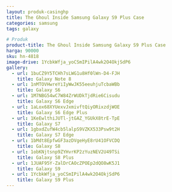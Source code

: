 ```yaml
---
layout: produk-casinghp
title: The Ghoul Inside Samsung Galaxy S9 Plus Case
categories: samsung
tags: galaxy

# Produk
product-title: The Ghoul Inside Samsung Galaxy S9 Plus Case
harga: 90000
sku: hn-4818
image-drive: 1YcbkWfja_yoCSmIPilA4wk2O4OkjSdP6
gallery:
  - url: 1buCZ9Y5TCHh7sLWG1u8Hf0lWn-D4-FJH
    title: Galaxy Note 8
  - url: 1nMTOVHwreYiIyWwJK55eeuhjuTcbaWBb
    title: Galaxy S6
  - url: 1M7NBG54wC7W84ZrWUDkTjdRie6Cisudu
    title: Galaxy S6 Edge
  - url: 1aLox68XYUexvJxmivftQiyORixzdjWOE
    title: Galaxy S6 Edge Plus
  - url: 1KeEwlthiJUTl-jtGAZ_YGUkX8trE-TpE
    title: Galaxy S7
  - url: 1gbxdZufW4cb5lalpS9VZKX533Psw9t2H
    title: Galaxy S7 Edge
  - url: 1bMdt8EpfwGF3azDVgeHyE8rU41OFVCDQ
    title: Galaxy S8
  - url: 1obKNjtsnp9ZYHvrKP2zYuzNEV2U49TSi
    title: Galaxy S8 Plus
  - url: 1JUAF95Y-ZalDrCAOcZPOEp2dQO8wK5J1
    title: Galaxy S9
  - url: 1YcbkWfja_yoCSmIPilA4wk2O4OkjSdP6
    title: Galaxy S9 Plus
---
```

